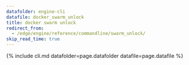 ```yaml
---
datafolder: engine-cli
datafile: docker_swarm_unlock
title: docker swarm unlock
redirect_from:
  - /edge/engine/reference/commandline/swarm_unlock/
skip_read_time: true
---
```

<!--
This page is automatically generated from Docker's source code. If you want to
suggest a change to the text that appears here, open a ticket or pull request
in the source repository on GitHub:

https://github.com/docker/cli
-->

{% include cli.md datafolder=page.datafolder datafile=page.datafile %}
